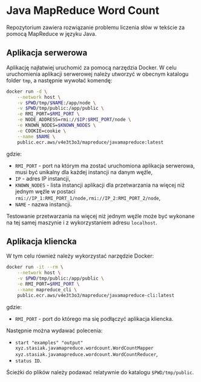 # Java MapReduce Word Count
Repozytorium zawiera rozwiązanie problemu liczenia słów w tekście za pomocą MapReduce w języku Java.
## Aplikacja serwerowa
Aplikację najłatwiej uruchomić za pomocą narzędzia Docker.
W celu uruchomienia aplikacji serwerowej należy utworzyć w obecnym katalogu folder `tmp`, a następnie wywołać komendę:
```sh
docker run -d \
    --network host \
    -v $PWD/tmp/$NAME:/app/node \
    -v $PWD/tmp/public:/app/public \
    -e RMI_PORT=$RMI_PORT \
    -e NODE_ADDRESS=rmi://$IP:$RMI_PORT/node \
    -e KNOWN_NODES=$KNOWN_NODES \
    -e COOKIE=cookie \
    --name $NAME \
    public.ecr.aws/v4e3t3o3/mapreduce/javamapreduce:latest
```
gdzie:
  - `RMI_PORT` - port na którym ma zostać uruchomiona aplikacja serwerowa, musi być unikalny dla każdej instancji na danym węźle,
  - `IP` - adres IP instancji,
  - `KNOWN_NODES` - lista instancji aplikacji dla przetwarzania na więcej niż jednym węźle w postaci `rmi://IP_1:RMI_PORT_1/node,rmi://IP_2:RMI_PORT_2/node`,
  - `NAME` - nazwa instancji.

Testowanie przetwarzania na więcej niż jednym węźle może być wykonane na tej samej maszynie i z wykorzystaniem adresu `localhost`.

## Aplikacja kliencka
W tym celu również należy wykorzystać narzędzie Docker:
```sh
docker run -it --rm \
    --network host \
    -v $PWD/tmp/public:/app/public \
    -e RMI_PORT=$RMI_PORT \
    --name mapreduce_cli \
    public.ecr.aws/v4e3t3o3/mapreduce/javamapreduce-cli:latest
```
gdzie:
  - `RMI_PORT` - port do którego ma się podłączyć aplikacja kliencka.

Następnie można wydawać polecenia:
  - `start "examples" "output" xyz.stasiak.javamapreduce.wordcount.WordCountMapper xyz.stasiak.javamapreduce.wordcount.WordCountReducer`,
  - `status ID`.

Ścieżki do plików należy podawać relatywnie do katalogu `$PWD/tmp/public`.